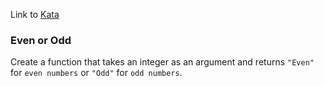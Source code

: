 Link to [Kata](https://www.codewars.com/kata/53da3dbb4a5168369a0000fe)

### Even or Odd

Create a function that takes an integer as an argument and returns `"Even"` for `even numbers` or `"Odd"` for `odd numbers`.
